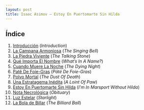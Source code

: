 ```yaml
---
layout: post
title: Isaac Asimov — Estoy En Puertomarte Sin Hilda
---
```


## Índice
1. [Introducción](drogas/01-introduccion.html) (_Introduction_)
2. [La Campana Armoniosa](drogas/02-la-campana-armoniosa.html) (_The Singing Bell_)
3. [La Piedra Viviente](drogas/03-la-piedra-viviente.html) (_The Talking Stone_)
4. [Qué Importa El Nombre](drogas/04-que-importa-el-nombre.html) (_What’s In A Name?_)
5. [Cuando Muere La Noche](drogas/05-cuando-muere-la-noche.html) (_The Dying Night_)
6. [Patê De Foie-Gras](drogas/06-pate-de-foie-gras.html) (_Páté De Foie-Gras_)
7. [Polvo Mortal](drogas/07-polvo-mortal.html) (_The Dust Of Death_)
8. [Una Estratagema Inédita](drogas/08-una-estratagema-inedita.html) (_A Loint Of Paw_)
9. [Estoy En Puertomarte Sin Hilda](drogas/09-estoy-en-puertomarte-sin-hilda.html) (_I’m In Marsport Without Hilda_)
10. [Nota Necrológica](drogas/10-nota-necrologica.html) (_Obituary_)
11. [Luz Estelar](drogas/11-luz-estelar.html) (_Starlight_)
12. [La Bola de Billar](drogas/12-la-bola-de-billar.html) (_The Billiard Ball_)
